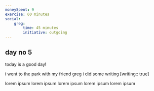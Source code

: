 ```yaml
---
moneySpent: 9
exercise: 60 minutes
social:
    greg: 
        time: 45 minutes
        initiative: outgoing
---
```

## day no 5
today is a good day!
 
i went to the park with my friend greg
i did some writing [writing:: true]

lorem ipsum lorem ipsum lorem ipsum lorem ipsum lorem ipsum
